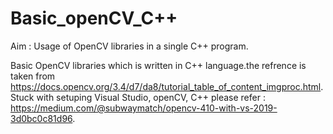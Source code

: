 # Basic_openCV_C++

Aim : Usage of OpenCV libraries in a single C++ program.

Basic OpenCV libraries which is written in C++ language.the refrence is taken from https://docs.opencv.org/3.4/d7/da8/tutorial_table_of_content_imgproc.html.
Stuck with setuping Visual Studio, openCV, C++ please refer : 
https://medium.com/@subwaymatch/opencv-410-with-vs-2019-3d0bc0c81d96.
